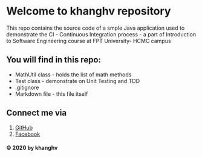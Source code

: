 # Welcome to khanghv repository
This repo contains the source code of a smple Java application used to demonstrate the CI - Continuous Integration process - a part of Introduction to Software Engineering course at FPT University- HCMC campus

## You will find in this repo:
* MathUtil class - holds the list of math methods
* Test class - demonstrate on Unit Testing and TDD
* .gitignore
* Markdown file - this file itself

## Connect me via
1. [GitHub](https://github.com/WebDesignForDio)
2. [Facebook](https://www.facebook.com/huavinhkhangfd3600)

#### © 2020 by khanghv